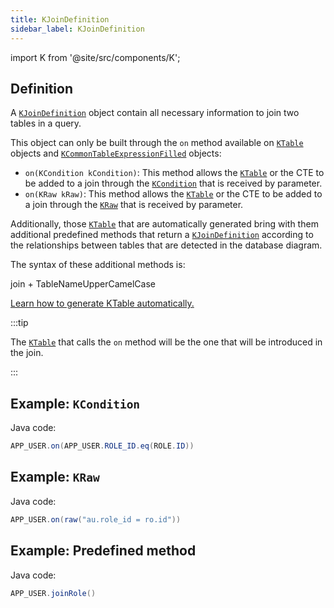 ```yaml
---
title: KJoinDefinition
sidebar_label: KJoinDefinition
---
```


import K from '@site/src/components/K';

## Definition

A [`KJoinDefinition`](/docs/misc/kjoindefinition) object contain all necessary information to join two tables in a query.

This object can only be built through the `on` method available on [`KTable`](/docs/misc/ktable) objects and [`KCommonTableExpressionFilled`](/docs/misc/cte) objects:

- `on(KCondition kCondition)`: This method allows the [`KTable`](/docs/misc/ktable) or the CTE to be added to a join through the [`KCondition`](/docs/misc/kcondition/introduction) that is received by parameter.
- `on(KRaw kRaw)`: This method allows the [`KTable`](/docs/misc/ktable) or the CTE to be added to a join through the [`KRaw`](/docs/misc/select-list-values#7-kraw) that is received by parameter.

Additionally, those [`KTable`](/docs/misc/ktable) that are automatically generated bring with them additional predefined methods that return a [`KJoinDefinition`](/docs/misc/kjoindefinition) according to the relationships between tables that are detected in the database diagram.

The syntax of these additional methods is:

<p class="text--center">
  join + TableNameUpperCamelCase
</p>

[Learn how to generate KTable automatically.](/docs/data-manipulation/introduction)

:::tip

The [`KTable`](/docs/misc/ktable) that calls the `on` method will be the one that will be introduced in the join.

:::

## Example: `KCondition`

Java code:

```java
APP_USER.on(APP_USER.ROLE_ID.eq(ROLE.ID))
```

## Example: `KRaw`

Java code:

```java
APP_USER.on(raw("au.role_id = ro.id"))
```

## Example: Predefined method

Java code:

```java
APP_USER.joinRole()
```
